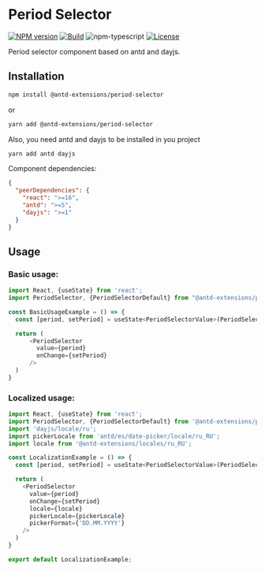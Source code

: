 # Period Selector

[![NPM version][npm-image]][npm-url]
[![Build][github-build]][github-build-url]
![npm-typescript]
[![License][github-license]][github-license-url]

Period selector component based on antd and dayjs.

## Installation

```bash
npm install @antd-extensions/period-selector
```

or

```bash
yarn add @antd-extensions/period-selector
```

Also, you need antd and dayjs to be installed in you project

```bash
yarn add antd dayjs
```

Component dependencies:

```json
{
  "peerDependencies": {
    "react": ">=16",
    "antd": ">=5",
    "dayjs": ">=1"
  }
}
```

## Usage

### Basic usage:

```js
import React, {useState} from 'react';
import PeriodSelector, {PeriodSelectorDefault} from "@antd-extensions/period-selector";

const BasicUsageExample = () => {
  const [period, setPeriod] = useState<PeriodSelectorValue>(PeriodSelectorDefault);

  return (
      <PeriodSelector
        value={period}
        onChange={setPeriod}
      />
  )
}
```

### Localized usage:

```js
import React, {useState} from 'react';
import PeriodSelector, {PeriodSelectorDefault} from '@antd-extensions/period-selector';
import 'dayjs/locale/ru';
import pickerLocale from 'antd/es/date-picker/locale/ru_RU';
import locale from '@antd-extensions/locales/ru_RU';

const LocalizationExample = () => {
  const [period, setPeriod] = useState<PeriodSelectorValue>(PeriodSelectorDefault);

  return (
    <PeriodSelector
      value={period}
      onChange={setPeriod}
      locale={locale}
      pickerLocale={pickerLocale}
      pickerFormat={'DD.MM.YYYY'}
    />
  )
}

export default LocalizationExample;
```

[npm-url]: https://www.npmjs.com/package/@antd-extensions/period-selector
[npm-image]: https://img.shields.io/npm/v/@antd-extensions/period-selector
[github-license]: https://img.shields.io/github/license/step1ov/period-selector
[github-license-url]: https://github.com/step1ov/period-selector/blob/master/LICENSE
[github-build]: https://github.com/step1ov/period-selector/actions/workflows/publish.yml/badge.svg
[github-build-url]: https://github.com/step1ov/period-selector/actions/workflows/publish.yml
[npm-typescript]: https://img.shields.io/npm/types/@antd-extensions/period-selector

